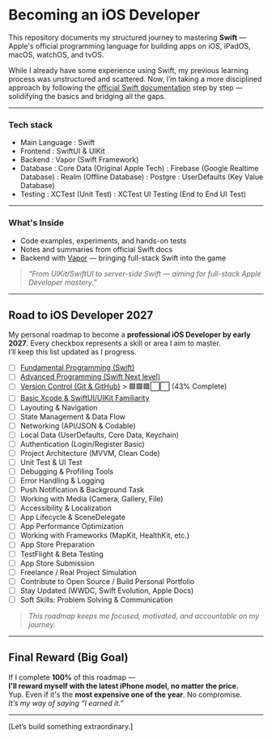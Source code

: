 # Becoming an iOS Developer

This repository documents my structured journey to mastering **Swift** — Apple's official programming language for building apps on iOS, iPadOS, macOS, watchOS, and tvOS.

While I already have some experience using Swift, my previous learning process was unstructured and scattered. Now, I’m taking a more disciplined approach by following the [official Swift documentation](https://swift.org/documentation/) step by step — solidifying the basics and bridging all the gaps.

---

### Tech stack

- Main Language     : Swift
- Frontend          : SwiftUI & UIKit
- Backend           : Vapor (Swift Framework)
- Database          : Core Data (Original Apple Tech)
                    : Firebase (Google Realtime Database)
                    : Realm (Offline Database)
                    : Postgre
                    : UserDefaults (Key Value Database)
- Testing           : XCTest (Unit Test)
                    : XCTest UI Testing (End to End UI Test)

---

### What's Inside

- Code examples, experiments, and hands-on tests  
- Notes and summaries from official Swift docs  
- Backend with [Vapor](https://vapor.codes) — bringing full-stack Swift into the game  

> _“From UIKit/SwiftUI to server-side Swift — aiming for full-stack Apple Developer mastery.”_

---

## Road to iOS Developer 2027

My personal roadmap to become a **professional iOS Developer by early 2027**. Every checkbox represents a skill or area I aim to master.  
I’ll keep this list updated as I progress.

- [ ] [Fundamental Programming (Swift)](./Road/SwiftFundamental/README.md)
- [ ] [Advanced Programming (Swift Next level)](./Road/SwiftAdvanced/README.md)
- [ ] [Version Control (Git & GitHub)](./Road/VersionControl/README.md) > 🟩🟩🟩⬜⬜ (43% Complete)
- [ ] [Basic Xcode & SwiftUI/UIKit Familiarity](./Road/XCodeSwiftUIKIT/README.md)
- [ ] Layouting & Navigation
- [ ] State Management & Data Flow
- [ ] Networking (API/JSON & Codable)
- [ ] Local Data (UserDefaults, Core Data, Keychain)
- [ ] Authentication (Login/Register Basic)
- [ ] Project Architecture (MVVM, Clean Code)
- [ ] Unit Test & UI Test
- [ ] Debugging & Profiling Tools
- [ ] Error Handling & Logging
- [ ] Push Notification & Background Task
- [ ] Working with Media (Camera, Gallery, File)
- [ ] Accessibility & Localization
- [ ] App Lifecycle & SceneDelegate
- [ ] App Performance Optimization
- [ ] Working with Frameworks (MapKit, HealthKit, etc.)
- [ ] App Store Preparation
- [ ] TestFlight & Beta Testing
- [ ] App Store Submission
- [ ] Freelance / Real Project Simulation
- [ ] Contribute to Open Source / Build Personal Portfolio
- [ ] Stay Updated (WWDC, Swift Evolution, Apple Docs)
- [ ] Soft Skills: Problem Solving & Communication

> _This roadmap keeps me focused, motivated, and accountable on my journey._

---

## Final Reward (Big Goal)

If I complete **100%** of this roadmap —  
**I'll reward myself with the latest iPhone model, no matter the price.**  
Yup. Even if it's the **most expensive one of the year**. No compromise.  
_It’s my way of saying “I earned it.”_

---

[Let’s build something extraordinary.]